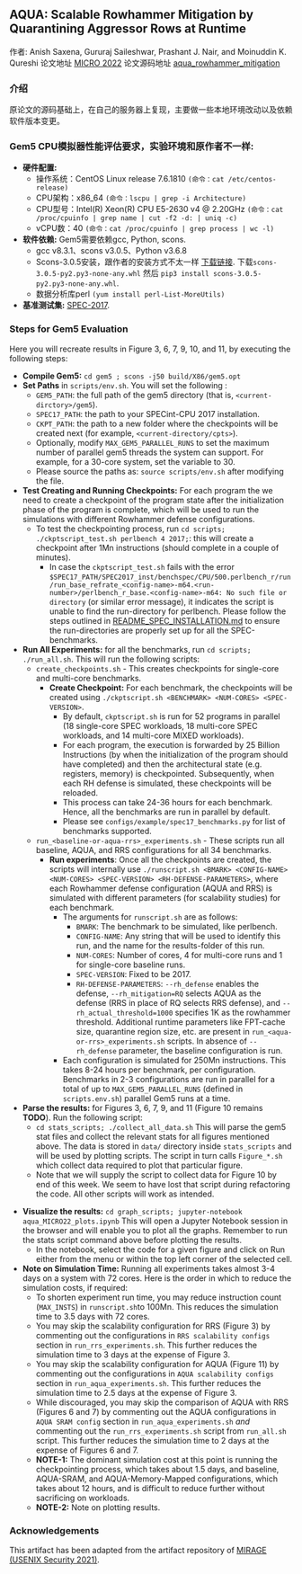 ## AQUA: Scalable Rowhammer Mitigation by Quarantining Aggressor Rows at Runtime
作者: Anish Saxena, Gururaj Saileshwar, Prashant J. Nair, and Moinuddin K. Qureshi
论文地址 [MICRO 2022](https://www.microarch.org/micro55/)
论文源码地址 [aqua_rowhammer_mitigation](https://github.com/Anish-Saxena/aqua_rowhammer_mitigation)

### 介绍

原论文的源码基础上，在自己的服务器上复现，主要做一些本地环境改动以及依赖软件版本变更。

### Gem5 CPU模拟器性能评估要求，实验环境和原作者不一样:
   - **硬件配置:**
     - 操作系统：CentOS Linux release 7.6.1810 `(命令：cat /etc/centos-release)`
     - CPU架构：x86_64 `(命令：lscpu | grep -i Architecture)`
     - CPU型号：Intel(R) Xeon(R) CPU E5-2630 v4 @ 2.20GHz `(命令：cat /proc/cpuinfo | grep name | cut -f2 -d: | uniq -c)`
     - vCPU数：40 `(命令：cat /proc/cpuinfo | grep process | wc -l)`
   - **软件依赖:** Gem5需要依赖gcc, Python, scons.
     - gcc v8.3.1、scons v3.0.5、Python v3.6.8
     - Scons-3.0.5安装，跟作者的安装方式不太一样 [下载链接](https://pypi.org/project/SCons/3.0.5/#files). 下载`scons-3.0.5-py2.py3-none-any.whl` 然后 `pip3 install scons-3.0.5-py2.py3-none-any.whl`.
     - 数据分析库perl `(yum install perl-List-MoreUtils)`
   - **基准测试集:** [SPEC-2017](https://www.spec.org/cpu2017/).

### Steps for Gem5 Evaluation
Here you will recreate results in Figure 3, 6, 7, 9, 10, and 11, by executing the following steps:
- **Compile Gem5:** `cd gem5 ; scons -j50 build/X86/gem5.opt`
- **Set Paths** in `scripts/env.sh`. You will set the following :
    - `GEM5_PATH`: the full path of the gem5 directory (that is, `<current-dirctory>/gem5`).
    - `SPEC17_PATH`: the path to your SPECint-CPU 2017 installation. 
    - `CKPT_PATH`: the path to a new folder where the checkpoints will be created next (for example, `<current-directory/cpts>`).
    - Optionally, modify `MAX_GEM5_PARALLEL_RUNS` to set the maximum number of parallel gem5 threads the system can support. For example, for a 30-core system, set the variable to 30.
    - Please source the paths as: `source scripts/env.sh` after modifying the file.
- **Test Creating and Running Checkpoints:** For each program the we need to create a checkpoint of the program state after the initialization phase of the program is complete, which will be used to run the simulations with different Rowhammer defense configurations. 
    - To test the checkpointing process, run `cd scripts; ./ckptscript_test.sh perlbench 4 2017;`: this will create a checkpoint after 1Mn instructions (should complete in a couple of minutes).
      * In case the `ckptscript_test.sh` fails with the error `$SPEC17_PATH/SPEC2017_inst/benchspec/CPU/500.perlbench_r/run/run_base_refrate_<config-name>-m64.<run-number>/perlbench_r_base.<config-name>-m64: No such file or directory` (or similar error message), it indicates the script is unable to find the run-directory for perlbench. Please follow the steps outlined in [README_SPEC_INSTALLATION.md](./README_SPEC_INSTALLATION.md) to ensure the run-directories are properly set up for all the SPEC-benchmarks.
- **Run All Experiments:** for all the benchmarks, run `cd scripts; ./run_all.sh`. This will run the following scripts:
    - `create_checkpoints.sh` - This creates checkpoints for single-core and multi-core benchmarks.
      * **Create Checkpoint:** For each benchmark, the checkpoints will be created using `./ckptscript.sh <BENCHMARK> <NUM-CORES> <SPEC-VERSION>`. 
      	- By default, `ckptscript.sh` is run for 52 programs in parallel (18 single-core SPEC workloads, 18 multi-core SPEC workloads, and 14 multi-core MIXED workloads). 
      	- For each program, the execution is forwarded by 25 Billion Instructions (by when the initialization of the program should have completed) and then the architectural state (e.g. registers, memory) is checkpointed. Subsequently, when each RH defense is simulated, these checkpoints will be reloaded.
      	- This process can take 24-36 hours for each benchmark. Hence, all the benchmarks are run in parallel by default.
      	- Please see `configs/example/spec17_benchmarks.py` for list of benchmarks supported.
    - `run_<baseline-or-aqua-rrs>_experiments.sh` - These scripts run all baseline, AQUA, and RRS configurations for all 34 benchmarks.
      * **Run experiments**: Once all the checkpoints are created, the scripts will internally use `./runscript.sh <BMARK> <CONFIG-NAME> <NUM-CORES> <SPEC-VERSION> <RH-DEFENSE-PARAMETERS>`, where each Rowhammer defense configuration (AQUA and RRS) is simulated with different parameters (for scalability studies) for each benchmark.
      	- The arguments for `runscript.sh` are as follows:
          -  `BMARK`: The benchmark to be simulated, like perlbench.
          -  `CONFIG-NAME`: Any string that will be used to identify this run, and the name for the results-folder of this run.
          -  `NUM-CORES`: Number of cores, 4 for multi-core runs and 1 for single-core baseline runs.
          - `SPEC-VERSION`: Fixed to be 2017.
          - `RH-DEFENSE-PARAMETERS`: `--rh_defense` enables the defense, `--rh_mitigation=RQ` selects AQUA as the defense (RRS in place of RQ selects RRS defense), and  `--rh_actual_threshold=1000` specifies 1K as the rowhammer threshold. Additional runtime parameters like FPT-cache size, quarantine region size, etc. are present in `run_<aqua-or-rrs>_experiments.sh` scripts. In absence of `--rh_defense` parameter, the baseline configuration is run.
      	- Each configuration is simulated for 250Mn instructions. This takes 8-24 hours per benchmark, per configuration. Benchmarks in 2-3 configurations are run in parallel for a total of up to `MAX_GEM5_PARALLEL_RUNS` (defined in `scripts.env.sh`) parallel Gem5 runs at a time.
- **Parse the results:** for Figures 3, 6, 7, 9, and 11 (Figure 10 remains **TODO**). Run the following script:
    - `cd stats_scripts; ./collect_all_data.sh` This will parse the gem5 stat files and collect the relevant stats for all figures mentioned above. The data is stored in `data/` directory inside `stats_scripts` and will be used by plotting scripts. The script in turn calls `Figure_*.sh` which collect data required to plot that particular figure. 
    - Note that we will supply the script to collect data for Figure 10 by end of this week. We seem to have lost that script during refactoring the code. All other scripts will work as intended.
<!-- -`cd stats_scripts; ./data_perf.sh`. This will compare the normalized performance (using weighted speedup metric) vs baseline.
- The normalized peformance results will be stored in `stats_scripts/data/perf.stat`. 
    - Script to collect the LLC misses-per-thousand-instructions (MPKI) for each of the schemes is also available in `stats_scripts/data_mpki.sh`.
    - `./run.sensitivity.cachesz.sh` - This runs the evaluations for sensitivity to LLC-Size from 2MB to 64MB (shared between 4-cores)
      * Experiments are run using the script `./runscript.sh`
      * Results for normalized Perf vs. LLCSz can be generated using `cd stats_scripts; ./data_LLCSz.sh`. 
      * Results are stored in `stats_scripts/data/perf.LLCSz.stat`.
    - `./run.sensitivity.encrlat.sh` - This runs the evaluations for Encryption-latencies from 1 to 5 (used in cache-indexing).
      * Experiments are run using the script `./runscript.sh`
      * Results for normalized Perf vs. EncrLat can be generated using `cd stats_scripts; ./data_EncrLat.sh`. 
      * Results are stored in `stats_scripts/data/perf.EncLat.stat`. -->
- **Visualize the results:** `cd graph_scripts; jupyter-notebook aqua_MICRO22_plots.ipynb` This will open a Jupyter Notebook session in the browser and will enable you to plot all the graphs. Remember to run the stats script command above before plotting the results.
  - In the notebook, select the code for a given figure and click on Run either from the menu or within the top left corner of the selected cell.
- **Note on Simulation Time:** Running all experiments takes almost 3-4 days on a system with 72 cores. Here is the order in which to reduce the simulation costs, if required:
    - To shorten experiment run time, you may reduce instruction count (`MAX_INSTS`) in `runscript.sh`to 100Mn. This reduces the simulation time to 3.5 days with 72 cores.
    - You may skip the scalability configuration for RRS (Figure 3) by commenting out the configurations in `RRS scalability configs` section in `run_rrs_experiments.sh`. This further reduces the simulation time to 3 days at the expense of Figure 3.
    - You may skip the scalability configuration for AQUA (Figure 11) by commenting out the configurations in `AQUA scalability configs` section in `run_aqua_experiments.sh`. This further reduces the simulation time to 2.5 days at the expense of Figure 3.
    - While discouraged, you may skip the comparison of AQUA with RRS (Figures 6 and 7) by commenting out the AQUA configurations in `AQUA SRAM config` section in `run_aqua_experiments.sh` _and_ commenting out the `run_rrs_experiments.sh` script from `run_all.sh` script. This further reduces the simulation time to 2 days at the expense of Figures 6 and 7.
    - **NOTE-1:** The dominant simulation cost at this point is running the checkpointing process, which takes about 1.5 days, and baseline, AQUA-SRAM, and AQUA-Memory-Mapped configurations, which takes about 12 hours, and is difficult to reduce further without sacrificing on workloads. 
    - **NOTE-2:** Note on plotting results.

### Acknowledgements

This artifact has been adapted from the artifact repository of [MIRAGE (USENIX Security 2021)](https://github.com/gururaj-s/mirage).